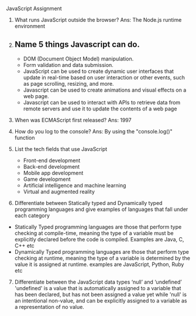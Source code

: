JavaScript Assignment

1. What runs JavaScript outside the browser?
   Ans: The Node.js runtime environment
2. ## Name 5 things Javascript can do.
   - DOM (Document Object Model) manipulation.
   - Form validation and data submission.
   - JavaScript can be used to create dynamic user interfaces that update in real-time based on user interaction or other events, such as page scrolling, resizing, and more.
   - Javascript can be used to create animations and visual effects on a web page.
   - Javascript can be used to interact with APIs to retrieve data from remote servers and use it to update the contents of a web page
3. When was ECMAScript first released?
   Ans: 1997
4. How do you log to the console?
   Ans: By using the "console.log()" function
5. List the tech fields that use JavaScript

   - Front-end development
   - Back-end development
   - Mobile app development
   - Game development
   - Artificial intelligence and machine learning
   - Virtual and augmented reality

6. Differentiate between Statically typed and Dynamically typed programming languages and give examples of languages that fall under each category

- Statically Typed programming languages are those that perform type checking at compile-time, meaning the type of a variable must be explicitly declared before the code is compiled. Examples are Java, C, C++ etc
- Dynamically Typed programming languages are those that perform type checking at runtime, meaning the type of a variable is determined by the value it is assigned at runtime. examples are JavaScript, Python, Ruby etc

7. Differentiate between the JavaScript data types ‘null’ and ‘undefined’
   'undefined' is a value that is automatically assigned to a variable that has been declared, but has not been assigned a value yet while 'null' is an intentional non-value, and can be explicitly assigned to a variable as a representation of no value.

